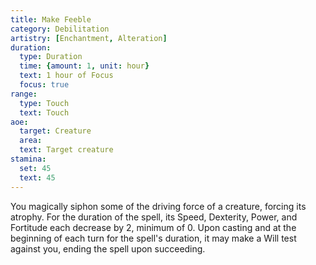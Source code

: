 ```yaml
---
title: Make Feeble
category: Debilitation
artistry: [Enchantment, Alteration]
duration:
  type: Duration
  time: {amount: 1, unit: hour}
  text: 1 hour of Focus
  focus: true
range:
  type: Touch
  text: Touch
aoe:
  target: Creature
  area: 
  text: Target creature
stamina:
  set: 45
  text: 45
---
```

You magically siphon some of the driving force of a creature, forcing its atrophy. For the duration of the spell, its Speed, Dexterity, Power, and Fortitude each decrease by 2, minimum of 0. Upon casting and at the beginning of each turn for the spell's duration, it may make a Will test against you, ending the spell upon succeeding.
